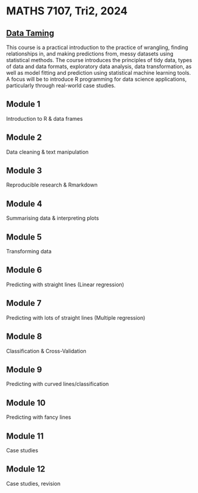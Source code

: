 # MATHS 7107, Tri2, 2024
## [Data Taming](https://www.adelaide.edu.au/course-outlines/111085/1/tri-2/)
This course is a practical introduction to the practice of wrangling, finding relationships in, and making predictions from, messy datasets using statistical methods. The course introduces the principles of tidy data, types of data and data formats, exploratory data analysis, data transformation, as well as model fitting and prediction using statistical machine learning tools. A focus will be to introduce R programming for data science applications, particularly through real-world case studies.
## Module 1
Introduction to R & data frames
## Module 2
Data cleaning & text manipulation
## Module 3
Reproducible research & Rmarkdown
## Module 4
Summarising data & interpreting plots
## Module 5
Transforming data
## Module 6
Predicting with straight lines (Linear regression)
## Module 7
Predicting with lots of straight lines (Multiple regression)
## Module 8
Classification & Cross-Validation
## Module 9
Predicting with curved lines/classification
## Module 10
Predicting with fancy lines
## Module 11
Case studies
## Module 12
Case studies, revision